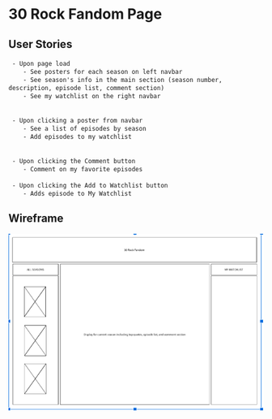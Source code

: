# 30 Rock Fandom Page

## User Stories
     - Upon page load
        - See posters for each season on left navbar
        - See season's info in the main section (season number, description, episode list, comment section)
        - See my watchlist on the right navbar


     - Upon clicking a poster from navbar
        - See a list of episodes by season
        - Add episodes to my watchlist

    
     - Upon clicking the Comment button
        - Comment on my favorite episodes

     - Upon clicking the Add to Watchlist button
        - Adds episode to My Watchlist



## Wireframe
 ![Fandom Page Wireframe](/wireframe/Wireframe.png)
 
 
 